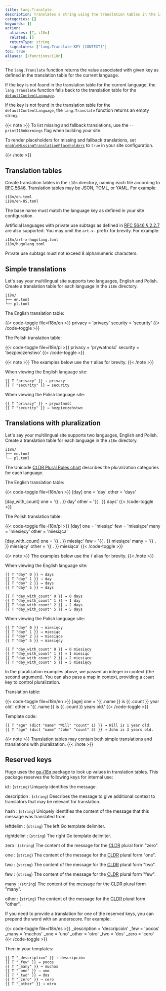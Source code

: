 ```yaml
---
title: lang.Translate
description: Translates a string using the translation tables in the i18n directory.
categories: []
keywords: []
action:
  aliases: [T, i18n]
  related: []
  returnType: string
  signatures: ['lang.Translate KEY [CONTEXT]']
toc: true
aliases: [/functions/i18n]
---
```


The `lang.Translate` function returns the value associated with given key as defined in the translation table for the current language. 

If the key is not found in the translation table for the current language, the `lang.Translate` function falls back to the translation table for the [`defaultContentLanguage`].

[`defaultContentLanguage`]: /getting-started/configuration/#defaultcontentlanguage

If the key is not found in the translation table for the `defaultContentLanguage`, the `lang.Translate` function returns an empty string.

{{< note >}}
To list missing and fallback translations, use the `--printI18nWarnings` flag when building your site.

To render placeholders for missing and fallback translations, set 
[`enableMissingTranslationPlaceholders`] to `true` in your site configuration.

[`enableMissingTranslationPlaceholders`]: /getting-started/configuration/#enablemissingtranslationplaceholders
{{< /note >}}

## Translation tables

Create translation tables in the `i18n` directory, naming each file according to [RFC 5646]. Translation tables may be JSON, TOML, or YAML. For example:

```text
i18n/en.toml
i18n/en-US.toml
```

The base name must match the language key as defined in your site configuration.

Artificial languages with private use subtags as defined in [RFC 5646 § 2.2.7] are also supported. You may omit the `art-x-` prefix for brevity. For example:

```text
i18n/art-x-hugolang.toml
i18n/hugolang.toml
```

Private use subtags must not exceed 8 alphanumeric characters.

[RFC 5646]: https://datatracker.ietf.org/doc/html/rfc5646
[RFC 5646 § 2.2.7]: https://datatracker.ietf.org/doc/html/rfc5646#section-2.2.7

## Simple translations

Let's say your multilingual site supports two languages, English and Polish. Create a translation table for each language in the `i18n` directory.

```text
i18n/
├── en.toml
└── pl.toml
```

The English translation table:

{{< code-toggle file=i18n/en >}}
privacy = 'privacy'
security = 'security'
{{< /code-toggle >}}

The Polish translation table:

{{< code-toggle file=i18n/pl >}}
privacy = 'prywatność'
security = 'bezpieczeństwo'
{{< /code-toggle >}}

{{< note >}}
The examples below use the `T` alias for brevity.
{{< /note >}}

When viewing the English language site:

```go-html-template
{{ T "privacy" }} → privacy
{{ T "security" }} → security
````

When viewing the Polish language site:

```go-html-template
{{ T "privacy" }} → prywatność
{{ T "security" }} → bezpieczeństwo
```

## Translations with pluralization

Let's say your multilingual site supports two languages, English and Polish. Create a translation table for each language in the `i18n` directory.

```text
i18n/
├── en.toml
└── pl.toml
```

The Unicode [CLDR Plural Rules chart] describes the pluralization categories for each language.

[CLDR Plural Rules chart]: https://www.unicode.org/cldr/charts/43/supplemental/language_plural_rules.html

The English translation table:

{{< code-toggle file=i18n/en >}}
[day]
one = 'day'
other = 'days'

[day_with_count]
one = '{{ . }} day'
other = '{{ . }} days'
{{< /code-toggle >}}

The Polish translation table:

{{< code-toggle file=i18n/pl >}}
[day]
one = 'miesiąc'
few = 'miesiące'
many = 'miesięcy'
other = 'miesiąca'

[day_with_count]
one = '{{ . }} miesiąc'
few = '{{ . }} miesiące'
many = '{{ . }} miesięcy'
other = '{{ . }} miesiąca'
{{< /code-toggle >}}

{{< note >}}
The examples below use the `T` alias for brevity.
{{< /note >}}

When viewing the English language site:

```go-html-template
{{ T "day" 0 }} → days
{{ T "day" 1 }} → day
{{ T "day" 2 }} → days
{{ T "day" 5 }} → days

{{ T "day_with_count" 0 }} → 0 days
{{ T "day_with_count" 1 }} → 1 day
{{ T "day_with_count" 2 }} → 2 days
{{ T "day_with_count" 5 }} → 5 days
````

When viewing the Polish language site:

```go-html-template
{{ T "day" 0 }} → miesięcy
{{ T "day" 1 }} → miesiąc
{{ T "day" 2 }} → miesiące
{{ T "day" 5 }} → miesięcy

{{ T "day_with_count" 0 }} → 0 miesięcy
{{ T "day_with_count" 1 }} → 1 miesiąc
{{ T "day_with_count" 2 }} → 2 miesiące
{{ T "day_with_count" 5 }} → 5 miesięcy
```

In the pluralization examples above, we passed an integer in context (the second argument). You can also pass a map in context, providing a `count` key to control pluralization.

Translation table:

{{< code-toggle file=i18n/en >}}
[age]
one = '{{ .name }} is {{ .count }} year old.'
other = '{{ .name }} is {{ .count }} years old.'
{{< /code-toggle >}}

Template code:

```go-html-template
{{ T "age" (dict "name" "Will" "count" 1) }} → Will is 1 year old.
{{ T "age" (dict "name" "John" "count" 3) }} → John is 3 years old.
```

{{< note >}}
Translation tables may contain both simple translations and translations with pluralization.
{{< /note >}}

## Reserved keys

Hugo uses the [go-i18n] package to look up values in translation tables. This package reserves the following keys for internal use:

[go-i18n]: https://github.com/nicksnyder/go-i18n

id
: (`string`) Uniquely identifies the message.

description
: (`string`) Describes the message to give additional context to translators that may be relevant for translation.

hash
: (`string`) Uniquely identifies the content of the message that this message was translated from.

leftdelim
: (`string`) The left Go template delimiter.

rightdelim
: (`string`) The right Go template delimiter.

zero
: (`string`) The content of the message for the [CLDR] plural form "zero".

one
: (`string`) The content of the message for the [CLDR] plural form "one".

two
: (`string`) The content of the message for the [CLDR] plural form "two".

few
: (`string`) The content of the message for the [CLDR] plural form "few".

many
: (`string`) The content of the message for the [CLDR] plural form "many".

other
: (`string`) The content of the message for the [CLDR] plural form "other".

[CLDR]: https://www.unicode.org/cldr/charts/43/supplemental/language_plural_rules.html

If you need to provide a translation for one of the reserved keys, you can prepend the word with an underscore. For example:

{{< code-toggle file=i18n/es >}}
_description = 'descripción'
_few = 'pocos'
_many = 'muchos'
_one = 'uno'
_other = 'otro'
_two = 'dos'
_zero = 'cero'
{{< /code-toggle >}}

Then in your templates:

```go-html-template
{{ T "_description" }} → descripción
{{ T "_few" }} → pocos
{{ T "_many" }} → muchos
{{ T "_one" }} → uno
{{ T "_two" }} → dos
{{ T "_zero" }} → cero
{{ T "_other" }} → otro
```
